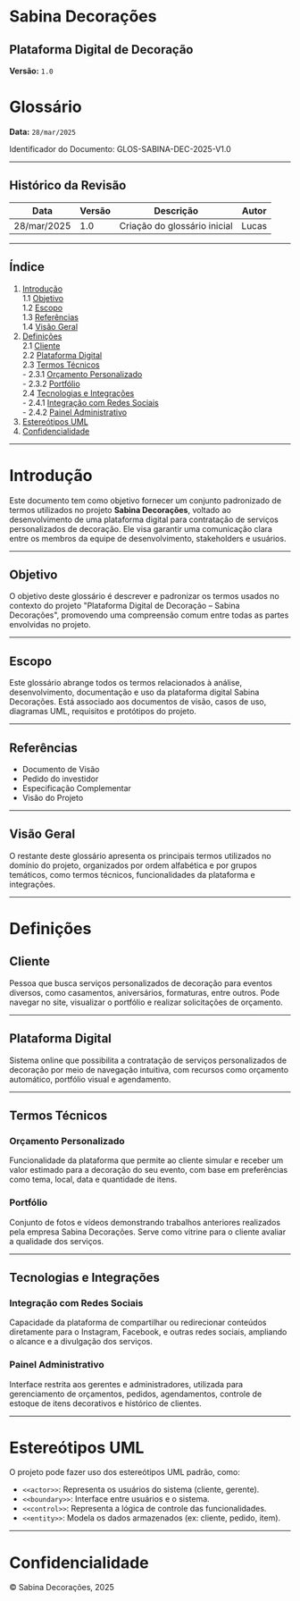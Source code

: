 # Sabina Decorações

## Plataforma Digital de Decoração

**Versão:** `1.0`

# Glossário

**Data:** `28/mar/2025`

Identificador do Documento: GLOS-SABINA-DEC-2025-V1.0

---

## Histórico da Revisão

| Data        | Versão | Descrição                      | Autor |
|-------------|--------|-------------------------------|-------|
| 28/mar/2025 | 1.0    | Criação do glossário inicial   | Lucas |

---

## Índice

1. [Introdução](#introdução)  
   1.1 [Objetivo](#objetivo)  
   1.2 [Escopo](#escopo)  
   1.3 [Referências](#referências)  
   1.4 [Visão Geral](#visão-geral)  
2. [Definições](#definições)  
   2.1 [Cliente](#cliente)  
   2.2 [Plataforma Digital](#plataforma-digital)  
   2.3 [Termos Técnicos](#termos-técnicos)  
       - 2.3.1 [Orçamento Personalizado](#orçamento-personalizado)  
       - 2.3.2 [Portfólio](#portfólio)  
   2.4 [Tecnologias e Integrações](#tecnologias-e-integrações)  
       - 2.4.1 [Integração com Redes Sociais](#integração-com-redes-sociais)  
       - 2.4.2 [Painel Administrativo](#painel-administrativo)  
3. [Estereótipos UML](#estereótipos-uml)  
4. [Confidencialidade](#confidencialidade)

---

# Introdução

Este documento tem como objetivo fornecer um conjunto padronizado de termos utilizados no projeto **Sabina Decorações**, voltado ao desenvolvimento de uma plataforma digital para contratação de serviços personalizados de decoração. Ele visa garantir uma comunicação clara entre os membros da equipe de desenvolvimento, stakeholders e usuários.

---

## Objetivo

O objetivo deste glossário é descrever e padronizar os termos usados no contexto do projeto "Plataforma Digital de Decoração – Sabina Decorações", promovendo uma compreensão comum entre todas as partes envolvidas no projeto.

---

## Escopo

Este glossário abrange todos os termos relacionados à análise, desenvolvimento, documentação e uso da plataforma digital Sabina Decorações. Está associado aos documentos de visão, casos de uso, diagramas UML, requisitos e protótipos do projeto.

---

## Referências

- Documento de Visão
- Pedido do investidor  
- Especificação Complementar
- Visão do Projeto

---

## Visão Geral

O restante deste glossário apresenta os principais termos utilizados no domínio do projeto, organizados por ordem alfabética e por grupos temáticos, como termos técnicos, funcionalidades da plataforma e integrações.

---

# Definições

## Cliente

Pessoa que busca serviços personalizados de decoração para eventos diversos, como casamentos, aniversários, formaturas, entre outros. Pode navegar no site, visualizar o portfólio e realizar solicitações de orçamento.

---

## Plataforma Digital

Sistema online que possibilita a contratação de serviços personalizados de decoração por meio de navegação intuitiva, com recursos como orçamento automático, portfólio visual e agendamento.

---

## Termos Técnicos

### Orçamento Personalizado

Funcionalidade da plataforma que permite ao cliente simular e receber um valor estimado para a decoração do seu evento, com base em preferências como tema, local, data e quantidade de itens.

### Portfólio

Conjunto de fotos e vídeos demonstrando trabalhos anteriores realizados pela empresa Sabina Decorações. Serve como vitrine para o cliente avaliar a qualidade dos serviços.

---

## Tecnologias e Integrações

### Integração com Redes Sociais

Capacidade da plataforma de compartilhar ou redirecionar conteúdos diretamente para o Instagram, Facebook, e outras redes sociais, ampliando o alcance e a divulgação dos serviços.

### Painel Administrativo

Interface restrita aos gerentes e administradores, utilizada para gerenciamento de orçamentos, pedidos, agendamentos, controle de estoque de itens decorativos e histórico de clientes.

---

# Estereótipos UML

O projeto pode fazer uso dos estereótipos UML padrão, como:

- `<<actor>>`: Representa os usuários do sistema (cliente, gerente).
- `<<boundary>>`: Interface entre usuários e o sistema.
- `<<control>>`: Representa a lógica de controle das funcionalidades.
- `<<entity>>`: Modela os dados armazenados (ex: cliente, pedido, item).

---

# Confidencialidade

© Sabina Decorações, 2025
